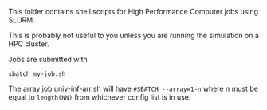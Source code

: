 This folder contains shell scripts for High Performance Computer jobs using SLURM.

This is probably not useful to you unless you are running the simulation on a HPC cluster.

Jobs are submitted with

```
sbatch my-job.sh
```

The array job [univ-inf-arr.sh](univ-inf-arr.sh) will have `#SBATCH --array=1-n` where n  must be equal to `length(NN)` from whichever config list is in use.

